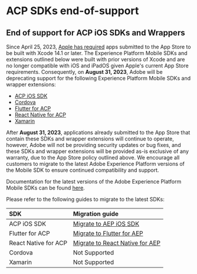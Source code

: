 # ACP SDKs end-of-support

## End of support for ACP iOS SDKs and Wrappers

Since April 25, 2023, [Apple has required](https://developer.apple.com/news/?id=jd9wcyov) apps submitted to the App Store to be built with Xcode 14.1 or later. The Experience Platform Mobile SDKs and extensions outlined below were built with prior versions of Xcode and are no longer compatible with iOS and iPadOS given Apple's current App Store requirements. Consequently, on **August 31, 2023**, Adobe will be deprecating support for the following Experience Platform Mobile SDKs and wrapper extensions:

* [ACP iOS SDK](https://developer.adobe.com/client-sdks/previous-versions/documentation/sdk-versions/#ios)
* [Cordova](https://developer.adobe.com/client-sdks/previous-versions/documentation/sdk-versions/#cordova)
* [Flutter for ACP](https://developer.adobe.com/client-sdks/previous-versions/documentation/sdk-versions/#flutter)
* [React Native for ACP](https://developer.adobe.com/client-sdks/previous-versions/documentation/sdk-versions/#react-native)
* [Xamarin](https://developer.adobe.com/client-sdks/previous-versions/documentation/sdk-versions/#xamarin)

After **August 31, 2023**, applications already submitted to the App Store that contain these SDKs and wrapper extensions will continue to operate, however, Adobe will not be providing security updates or bug fixes, and these SDKs and wrapper extensions will be provided as-is exclusive of any warranty, due to the App Store policy outlined above. We encourage all customers to migrate to the latest Adobe Experience Platform versions of the Mobile SDK to ensure continued compatibility and support.

Documentation for the latest versions of the Adobe Experience Platform Mobile SDKs can be found [here](../home/current-sdk-versions.md).

Please refer to the following guides to migrate to the latest SDKs:

| **SDK** | **Migration guide** |
| :--- | :--- |
| ACP iOS SDK | [Migrate to AEP iOS SDK](https://developer.adobe.com/client-sdks/previous-versions/documentation/migrate-to-swift) |
| Flutter for ACP | [Migrate to Flutter for AEP](https://github.com/adobe/aepsdk_flutter/blob/main/docs/migration.md) |
| React Native for ACP | [Migrate to React Native for AEP](https://github.com/adobe/aepsdk-react-native/blob/main/docs/migration.md) |
| Cordova | Not Supported |
| Xamarin | Not Supported |
